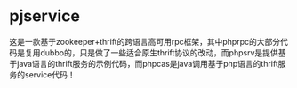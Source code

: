 # pjservice
这是一款基于zookeeper+thrift的跨语言高可用rpc框架，其中phprpc的大部分代码是复用dubbo的，只是做了一些适合原生thrift协议的改动，而phpsrv是提供基于java语言的thrift服务的示例代码，而phpcas是java调用基于php语言的thrift服务的service代码！
